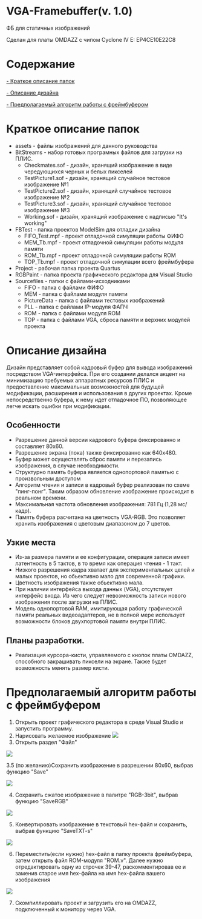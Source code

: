 # VGA-Framebuffer(v. 1.0)
ФБ для статичных изображений

Сделан для платы OMDAZZ с чипом Cyclone IV E: EP4CE10E22C8

# Содержание
[- Краткое описание папок](#краткое-описание-папок)

[- Описание дизайна](#описание-дизайна)

[- Предполагаемый алгоритм работы с фреймбуфером](#предполагаемый-алгоритм-работы-с-фреймбуфером)

# Краткое описание папок
- assets - файлы изображений для данного руководства
- BitStreams - набор готовых програмных файлов для загрузки на ПЛИС.
	- Checkmates.sof - дизайн, хранящий изображение в виде чередующихся черных и белых пикселей
	- TestPicture1.sof - дизайн, хранящий случайное тестовое изображение №1
	- TestPicture2.sof - дизайн, хранящий случайное тестовое изображение №2
	- TestPicture3.sof - дизайн, хранящий случайное тестовое изображение №3
	- Working.sof - дизайн, хранящий изображение с надписью "It's working"
- FBTest - папка проектов ModelSim для отладки дизайна
	- FIFO_Test.mpf - проект отладочной симуляции работы ФИФО
	- MEM_Tb.mpf - проект отладочной симуляции работы модуля памяти
	- ROM_Tb.mpf - проект отладочной симуляции работы ROM
	- TOP_Tb.mpf - проект отладочной симулации всего фреймбуфера
- Project - рабочая папка проекта Quartus
- RGBPaint - папка проекта графического редактора для Visual Studio
- Sourcefiles - папки с файлами-исходниками
	- FIFO - папка с файлами ФИФО
	- MEM - папка с файлами модуля памяти
	- PictureData - папка с файлами тестовых изображений
	- PLL - папка с файлами IP-модуля ФАПЧ
	- ROM - папка с файлами модуля ROM
	- TOP - папка с файлами VGA, сброса памяти и верхних модулей проекта

# Описание дизайна
Дизайн представляет собой кадровый буфер для вывода изображений посредством VGA-интерфейса. При его создании делался акцент на минимизацию требуемых аппаратных ресурсов ПЛИС и предоставление максимальных возможностей для будущей модификации, расширения и использования в других проектах. Кроме непосредственно буфера, к нему идет отладочное ПО, позволяющее легче искать ошибки при модификации.

## Особенности
- Разрешение данной версии кадрового буфера фиксированно и составляет 80x60.
- Разрешение экрана (пока) также фиксированно как 640x480.
- Буфер может осуществлять сброс памяти и перезапись изображения, в случае необходимости.
- Структурно память буфера является однопортовой памятью с произвольным доступом
- Алгоритм чтения и записи в кадровый буфер реализован по схеме "пинг-понг". Таким образом обновление изображение происходит в реальном времени.
- Максимальная частота обновления изображения: 781 Гц (1,28 мс/кадр).
- Память буфера расчитана на цветность VGA-RGB. Это позволяет хранить изображения с цветовым диапазоном до 7 цветов.

## Узкие места
- Из-за размера памяти и ее конфигурации, операция записи имеет латентность в 5 тактов, в то время как операция чтения - 1 такт.
- Низкого разрешения кадра хватает для экспериментальных целей и малых проектов, но обьективно мало для современной графики.
- Цветность изображения также обьективно мала.
- При наличии интерфейса выхода данных (VGA), отсутствует интерфейс входа. Из чего следует невозможность записи нового изображения после загрузки на ПЛИС.
- Модель однопортовой RAM, имитирующая работу графической памяти реальных видеоадаптеров, не в полной мере использует возможности блоков двухпортовой памяти внутри ПЛИС.

## Планы разработки.
- Реализация курсора-кисти, управляемого с кнопок платы OMDAZZ, способного закрашивать пиксели на экране. Также будет возможность менять размер кисти.

# Предполагаемый алгоритм работы с фреймбуфером
1. Открыть проект графического редактора в среде Visual Studio и запустить программу.
2. Нарисовать желаемое изображение
![](/../ToCE2020LABS/assets/1.png)
3. Открыть раздел "Файл"

![](/../ToCE2020LABS/assets/2.png)

3.5 (по желанию)Сохранить изображение в разрешении 80x60, выбрав функцию "Save"

![](/../ToCE2020LABS/assets/Smile80x60.tiff)

4. Сохранить сжатое изображение в палитре "RGB-3bit", выбрав функцию "SaveRGB"

![](/../ToCE2020LABS/assets/SmileRGB.tiff)

5. Конвертировать изображение в текстовый hex-файл и сохранить, выбрав функцию "SaveTXT-s"

![](/../ToCE2020LABS/assets/5.png)

6. Переместить(если нужно) hex-файл в папку проекта фреймбуфера, затем открыть файл ROM-модуля "ROM.v". Далее нужно отредактировать одну из строчек 39-47, раскомментировав ее и заменив старое имя hex-файла на имя hex-файла вашего изображения

![](/../ToCE2020LABS/assets/3.png)

7. Скомпиллировать проект и загрузить его на OMDAZZ, подключенный к монитору через VGA.
